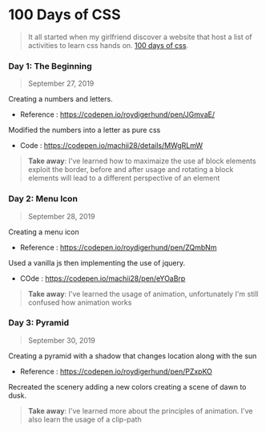 # 100 Days of CSS

> It all started when my girlfriend discover a website that host a list of activities to learn css hands on. [100 days of css](http://100dayscss.com).

### Day 1: The Beginning
> September 27, 2019

Creating a numbers and letters.

* Reference : https://codepen.io/roydigerhund/pen/JGmvaE/

Modified the numbers into a letter as pure css

* Code : https://codepen.io/machii28/details/MWgRLmW

> **Take away**: I've learned how to maximaize the use af block elements exploit the border, before and after usage and rotating a block elements will lead to a different perspective of an element

### Day 2: Menu Icon
> September 28, 2019

Creating a menu icon

* Reference : https://codepen.io/roydigerhund/pen/ZQmbNm

Used a vanilla js then implementing the use of jquery.

* COde : https://codepen.io/machii28/pen/eYOaBrp

> **Take away**: I've learned the usage of animation, unfortunately I'm still confused how animation works

### Day 3: Pyramid
> September 30, 2019

Creating a pyramid with a shadow that changes location along with the sun

* Reference : https://codepen.io/roydigerhund/pen/PZxpKO

Recreated the scenery adding a new colors creating a scene of dawn to dusk.

> **Take away**: I've learned more about the principles of animation. I've also learn the usage of a clip-path